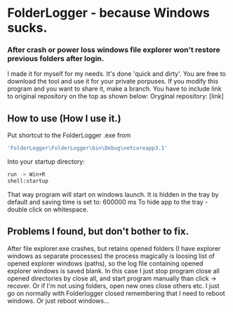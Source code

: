 # FolderLogger - because Windows sucks. 
### After crash or power loss windows file explorer won't restore previous folders after login.
I made it for myself for my needs. It's done 'quick and dirty'.
You are free to download the tool and use it for your private porpuses.
If you modify this program and you want to share it, make a branch.
You have to include link to original repository on the top as shown below:
Oryginal repository: [link]
## How to use (How I use it.)
Put shortcut to the FolderLogger .exe from 
```sh
'FolderLogger\FolderLogger\bin\Debug\netcoreapp3.1'
```
Into your startup directory:
```sh
run -> Win+R
shell:startup
```
That way program will start on windows launch.
It is hidden in the tray by default and saving time is set to: 600000 ms
To hide app to the tray - double click on whitespace.
## Problems I found, but don't bother to fix.
After file explorer.exe crashes, but retains opened folders (I have explorer windows as separate processes) the process magically is loosing list of opened explorer windows (paths), so the log file containing opened explorer windows is saved blank. 
In this case I just stop program close all opened directories by close all, and start program manually than click -> recover.
Or if I'm not using folders, open new ones close others etc. I just go on normally with Folderlogger closed remembering that I need to reboot windows.
Or just reboot windows...

